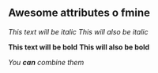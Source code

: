 ## Awesome attributes o fmine 

*This text will be italic*
_This will also be italic_

**This text will be bold**
__This will also be bold__

_You **can** combine them_
